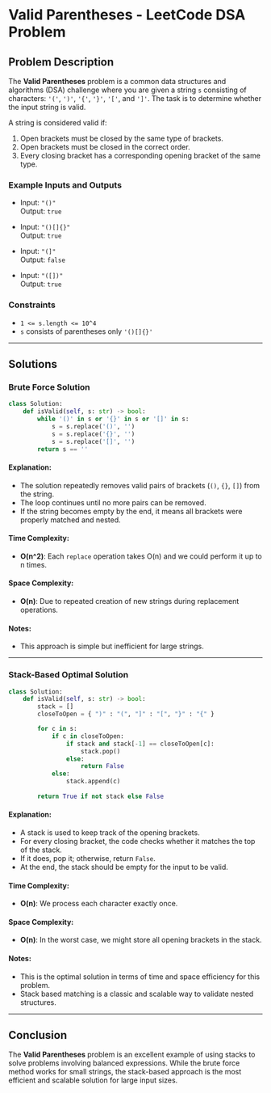 # Valid Parentheses - LeetCode DSA Problem

## Problem Description
The **Valid Parentheses** problem is a common data structures and algorithms (DSA) challenge where you are given a string `s` consisting of characters: `'('`, `')'`, `'{'`, `'}'`, `'['`, and `']'`. The task is to determine whether the input string is valid.

A string is considered valid if:
1. Open brackets must be closed by the same type of brackets.
2. Open brackets must be closed in the correct order.
3. Every closing bracket has a corresponding opening bracket of the same type.

### Example Inputs and Outputs
- Input: `"()"`  
  Output: `true`

- Input: `"()[]{}"`  
  Output: `true`

- Input: `"(]"`  
  Output: `false`

- Input: `"([])"`  
  Output: `true`

### Constraints
- `1 <= s.length <= 10^4`
- `s` consists of parentheses only `'()[]{}'`

---

## Solutions

### Brute Force Solution
```python
class Solution:
    def isValid(self, s: str) -> bool:
        while '()' in s or '{}' in s or '[]' in s:
            s = s.replace('()', '')
            s = s.replace('{}', '')
            s = s.replace('[]', '')
        return s == ''
```
#### Explanation:
- The solution repeatedly removes valid pairs of brackets (`()`, `{}`, `[]`) from the string.
- The loop continues until no more pairs can be removed.
- If the string becomes empty by the end, it means all brackets were properly matched and nested.

#### Time Complexity:
- **O(n^2)**: Each `replace` operation takes O(n) and we could perform it up to n times.

#### Space Complexity:
- **O(n)**: Due to repeated creation of new strings during replacement operations.

#### Notes:
- This approach is simple but inefficient for large strings.

---

### Stack-Based Optimal Solution
```python
class Solution:
    def isValid(self, s: str) -> bool:
        stack = []
        closeToOpen = { ")" : "(", "]" : "[", "}" : "{" }

        for c in s:
            if c in closeToOpen:
                if stack and stack[-1] == closeToOpen[c]:
                    stack.pop()
                else:
                    return False
            else:
                stack.append(c)
        
        return True if not stack else False
```

#### Explanation:
- A stack is used to keep track of the opening brackets.
- For every closing bracket, the code checks whether it matches the top of the stack.
- If it does, pop it; otherwise, return `False`.
- At the end, the stack should be empty for the input to be valid.

#### Time Complexity:
- **O(n)**: We process each character exactly once.

#### Space Complexity:
- **O(n)**: In the worst case, we might store all opening brackets in the stack.

#### Notes:
- This is the optimal solution in terms of time and space efficiency for this problem.
- Stack based matching is a classic and scalable way to validate nested structures.

---

## Conclusion
The **Valid Parentheses** problem is an excellent example of using stacks to solve problems involving balanced expressions. While the brute force method works for small strings, the stack-based approach is the most efficient and scalable solution for large input sizes.